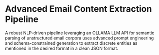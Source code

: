 # Advanced Email Content Extraction Pipeline

A robust NLP-driven pipeline leveraging an OLLAMA LLM API for semantic parsing of unstructured email corpora
uses advanced prompt engineering and schema-constrained generation to extract discrete entities as mentioned in the desired format in a clean JSON format.


